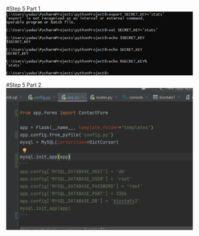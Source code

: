 #Step 5 Part 1
![Step 5 Part 1](screenshots/step5Part1.PNG)

#Step 5 Part 2
![Step 5 Part 2](screenshots/step5Part2.PNG)